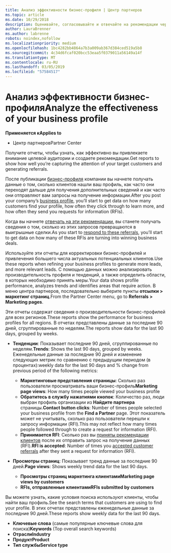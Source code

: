 ```yaml
---
title: Анализ эффективности бизнес-профиля | Центр партнеров
ms.topic: article
ms.date: 10/29/2018
description: Оценивайте, согласовывайте и отвечайте на рекомендации через Центр партнеров.
author: LauraBrenner
ms.author: labrenne
robots: noindex,nofollow
ms.localizationpriority: medium
ms.openlocfilehash: 1bc4282bb4864a7b3a009ab367d384ced519a5b8
ms.sourcegitcommit: 4c34d6fcaf020bcc53eaa5f0379011a56149a14f
ms.translationtype: MT
ms.contentlocale: ru-RU
ms.lasthandoff: 03/05/2019
ms.locfileid: "57584517"
---
```

# <a name="analyze-the-effectiveness-of-your-business-profile"></a><span data-ttu-id="a980c-103">Анализ эффективности бизнес-профиля</span><span class="sxs-lookup"><span data-stu-id="a980c-103">Analyze the effectiveness of your business profile</span></span>
<!-- 
https://go.microsoft.com/fwlink/?linkid=849120
-->

<span data-ttu-id="a980c-104">**Применяется к**</span><span class="sxs-lookup"><span data-stu-id="a980c-104">**Applies to**</span></span>

-  <span data-ttu-id="a980c-105">Центр партнеров</span><span class="sxs-lookup"><span data-stu-id="a980c-105">Partner Center</span></span>

<span data-ttu-id="a980c-106">Получите отчеты, чтобы узнать, как эффективно вы привлекаете внимание целевой аудитории и создаете рекомендации.</span><span class="sxs-lookup"><span data-stu-id="a980c-106">Get reports to show how well you’re capturing the attention of your target customers and generating referrals.</span></span>

<span data-ttu-id="a980c-107">После публикации [бизнес-профиля](create-a-marketing-profile.md) компании вы начнете получать данные о том, сколько клиентов нашли ваш профиль, как часто они переходят дальше для получения дополнительных сведений и как часто они отправляют вам запросы на получение информации.</span><span class="sxs-lookup"><span data-stu-id="a980c-107">After you post your company’s [business profile](create-a-marketing-profile.md), you’ll start to get data on how many customers find your profile, how often they click through to learn more, and how often they send you requests for information (RFIs).</span></span> 

<span data-ttu-id="a980c-108">Когда вы начнете [отвечать на эти рекомендации](responding-to-referrals.md), вы станете получать сведения о том, сколько из этих запросов превращаются в выигрышные сделки.</span><span class="sxs-lookup"><span data-stu-id="a980c-108">As you start to [respond to these referrals](responding-to-referrals.md), you’ll start to get data on how many of these RFIs are turning into winning business deals.</span></span>

<span data-ttu-id="a980c-109">Используйте эти отчеты для корректировки бизнес-профилей и привлечения большего числа актуальных потенциальных клиентов.</span><span class="sxs-lookup"><span data-stu-id="a980c-109">Use these reports when refining your business profiles to generate more leads, and more relevant leads.</span></span> <span data-ttu-id="a980c-110">С помощью данных можно анализировать производительность профиля и тенденций, а также определить области, в которых необходимо принять меры.</span><span class="sxs-lookup"><span data-stu-id="a980c-110">Your data shows profile performance, analyzes trends and identifies areas that require action.</span></span> <span data-ttu-id="a980c-111">В меню центра партнеров, последовательно выберите пункты **отсылки > маркетинг страниц**.</span><span class="sxs-lookup"><span data-stu-id="a980c-111">From the Partner Center menu, go to **Referrals > Marketing pages**.</span></span>

<span data-ttu-id="a980c-112">Эти отчеты содержат сведения о производительности бизнес-профилей для всех регионов.</span><span class="sxs-lookup"><span data-stu-id="a980c-112">These reports show the performance for business profiles for all regions.</span></span> <span data-ttu-id="a980c-113">В отчетах представлены данные за последние 90 дней, сгруппированные по неделям.</span><span class="sxs-lookup"><span data-stu-id="a980c-113">The reports show data for the last 90 days, grouped by weeks.</span></span>

*  <span data-ttu-id="a980c-114">**Тенденции**: Показывает последние 90 дней, сгруппированные по неделям.</span><span class="sxs-lookup"><span data-stu-id="a980c-114">**Trends**: Shows the last 90 days, grouped by weeks.</span></span> <span data-ttu-id="a980c-115">Еженедельные данные за последние 90 дней и изменение следующих метрик по сравнению с предыдущим периодом (в процентах):</span><span class="sxs-lookup"><span data-stu-id="a980c-115">weekly data for the last 90 days and % change from previous period of the following metrics:</span></span>

   * <span data-ttu-id="a980c-116">**Маркетинговые представления страницы**: Сколько раз пользователи просматривать ваши бизнес-профиль</span><span class="sxs-lookup"><span data-stu-id="a980c-116">**Marketing page views**: How many times people viewed your business profile</span></span>
   * <span data-ttu-id="a980c-117">**Обратитесь в службу нажатиями кнопок**: Количество раз, люди выбран профиль организации из **Найдите партнера** страницы.</span><span class="sxs-lookup"><span data-stu-id="a980c-117">**Contact button clicks**: Number of times people selected your business profile from the **Find a Partner** page.</span></span> <span data-ttu-id="a980c-118">Этот показатель может не учитывать, сколько раз пользователи перешли к запросу информации (RFI).</span><span class="sxs-lookup"><span data-stu-id="a980c-118">This may not reflect how many times people followed through to create a request for information (RFI).</span></span>
   * <span data-ttu-id="a980c-119">**Принимается RFI**: Сколько раз вы [приняты рекомендации клиентов](responding-to-referrals.md) после их отправить запрос на получение данных (RFI).</span><span class="sxs-lookup"><span data-stu-id="a980c-119">**RFI is accepted**: Number of times you [accepted customer referrals](responding-to-referrals.md) after they sent a request for information (RFI).</span></span>


*  <span data-ttu-id="a980c-120">**Просмотры страниц**: Показывает тренд данные за последние 90 дней.</span><span class="sxs-lookup"><span data-stu-id="a980c-120">**Page views**: Shows weekly trend data for the last 90 days.</span></span>
   *  <span data-ttu-id="a980c-121">**Просмотры страниц маркетинга клиентами**</span><span class="sxs-lookup"><span data-stu-id="a980c-121">**Marketing page views by customers**</span></span>
   *  <span data-ttu-id="a980c-122">**RFIs, отправленные клиентами**</span><span class="sxs-lookup"><span data-stu-id="a980c-122">**RFIs submitted by customers**</span></span>

<span data-ttu-id="a980c-123">Вы можете узнать, какие условия поиска используют клиенты, чтобы найти ваш профиль.</span><span class="sxs-lookup"><span data-stu-id="a980c-123">See the search terms that customers are using to find your profile.</span></span> <span data-ttu-id="a980c-124">В этих отчетах представлены еженедельные данные за последние 90 дней.</span><span class="sxs-lookup"><span data-stu-id="a980c-124">These reports show weekly data for the last 90 days.</span></span>

*  <span data-ttu-id="a980c-125">**Ключевые слова** (самые популярные ключевые слова для поиска)</span><span class="sxs-lookup"><span data-stu-id="a980c-125">**Keywords** (Top overall search keywords)</span></span> 
*  <span data-ttu-id="a980c-126">**Отрасли**</span><span class="sxs-lookup"><span data-stu-id="a980c-126">**Industry**</span></span>
*  <span data-ttu-id="a980c-127">**Продукт**</span><span class="sxs-lookup"><span data-stu-id="a980c-127">**Product**</span></span>
*  <span data-ttu-id="a980c-128">**Тип службы**</span><span class="sxs-lookup"><span data-stu-id="a980c-128">**Service type**</span></span>

